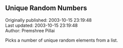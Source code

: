 ## Unique Random Numbers  
Originally published: 2003-10-15 23:19:48  
Last updated: 2003-10-15 23:19:48  
Author: Premshree Pillai  
  
Picks a number of unique random elements from a list.